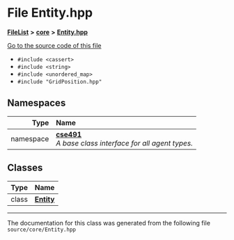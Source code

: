 

# File Entity.hpp



[**FileList**](files.md) **>** [**core**](dir_0d27ce74e9bd514c31e1d63efab6b388.md) **>** [**Entity.hpp**](_entity_8hpp.md)

[Go to the source code of this file](_entity_8hpp_source.md)



* `#include <cassert>`
* `#include <string>`
* `#include <unordered_map>`
* `#include "GridPosition.hpp"`













## Namespaces

| Type | Name |
| ---: | :--- |
| namespace | [**cse491**](namespacecse491.md) <br>_A base class interface for all agent types._  |


## Classes

| Type | Name |
| ---: | :--- |
| class | [**Entity**](classcse491_1_1_entity.md) <br> |



















































------------------------------
The documentation for this class was generated from the following file `source/core/Entity.hpp`

